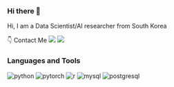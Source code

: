 ### Hi there 👋

Hi, I am a Data Scientist/AI researcher from South Korea

:point_down: Contact Me
<a href="[Linkedin](https://www.linkedin.com/in/zuxhee/)" target="_blank"><img src="https://img.shields.io/badge/linkedin-0A66C2.svg?style=flat-squre&logo=linkedin&logoColor=white"/></a> <a href="[Email](mailto:fgtr153@ds.seoultech.ac.kr)" target="_blank"><img src="https://img.shields.io/badge/gmail-EA4335.svg?style=flat-squre&logo=gmail&logoColor=white"/></a>

### Languages and Tools
<img alt = "python" src="https://img.shields.io/badge/python-3776AB.svg?style=flat-square&logo=python&logoColor=white"/> <img alt = "pytorch" src="https://img.shields.io/badge/pytorch-EE4C2C.svg?style=flat-square&logo=pytorch&logoColor=white"/> <img alt = "r" src="https://img.shields.io/badge/r-276DC3.svg?style=flat-square&logo=r&logoColor=white"/> <img alt = "mysql" src="https://img.shields.io/badge/mysql-4479A1.svg?style=flat-square&logo=mysql&logoColor=white"/> <img alt = "postgresql" src="https://img.shields.io/badge/postgresql-4169E1.svg?style=flat-square&logo=postgresql&logoColor=white"/>

<!--
**Juxhee/Juxhee** is a ✨ _special_ ✨ repository because its `README.md` (this file) appears on your GitHub profile.

Here are some ideas to get you started:

- 🔭 I’m currently working on ...
- 🌱 I’m currently learning ...
- 👯 I’m looking to collaborate on ...
- 🤔 I’m looking for help with ...
- 💬 Ask me about ...
- 📫 How to reach me: ...
- 😄 Pronouns: ...
- ⚡ Fun fact: ...
-->
